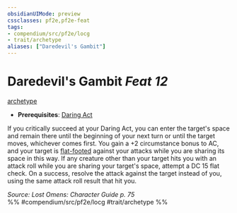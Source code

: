```yaml
---
obsidianUIMode: preview
cssclasses: pf2e,pf2e-feat
tags:
- compendium/src/pf2e/locg
- trait/archetype
aliases: ["Daredevil's Gambit"]
---
```

# Daredevil's Gambit  *Feat 12*  
[archetype](rules/traits/archetype.md "Archetype Feat Trait")  

- **Prerequisites**: [Daring Act](compendium/feats/daring-act-locg.md)

If you critically succeed at your Daring Act, you can enter the target's space and remain there until the beginning of your next turn or until the target moves, whichever comes first. You gain a +2 circumstance bonus to AC, and your target is [flat-footed](rules/conditions.md#Flat-footed) against your attacks while you are sharing its space in this way. If any creature other than your target hits you with an attack roll while you are sharing your target's space, attempt a DC 15 flat check. On a success, resolve the attack against the target instead of you, using the same attack roll result that hit you.

*Source: Lost Omens: Character Guide p. 75*  
%% #compendium/src/pf2e/locg #trait/archetype %%